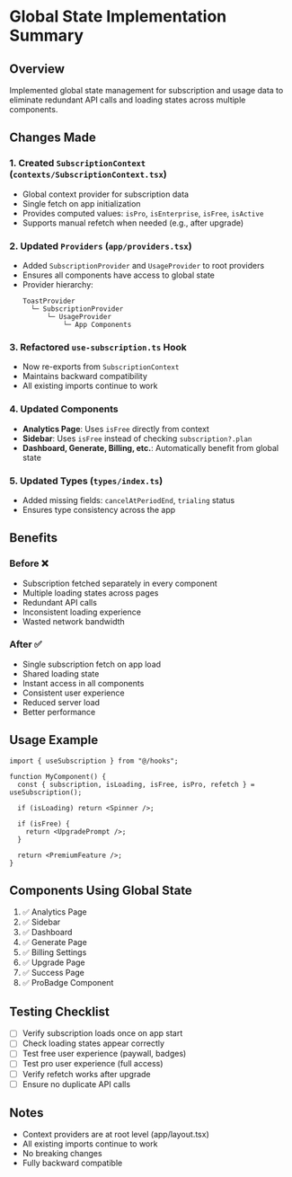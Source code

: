 # Global State Implementation Summary

## Overview

Implemented global state management for subscription and usage data to eliminate redundant API calls and loading states across multiple components.

## Changes Made

### 1. Created `SubscriptionContext` (`contexts/SubscriptionContext.tsx`)

- Global context provider for subscription data
- Single fetch on app initialization
- Provides computed values: `isPro`, `isEnterprise`, `isFree`, `isActive`
- Supports manual refetch when needed (e.g., after upgrade)

### 2. Updated `Providers` (`app/providers.tsx`)

- Added `SubscriptionProvider` and `UsageProvider` to root providers
- Ensures all components have access to global state
- Provider hierarchy:
  ```tsx
  ToastProvider
    └─ SubscriptionProvider
        └─ UsageProvider
            └─ App Components
  ```

### 3. Refactored `use-subscription.ts` Hook

- Now re-exports from `SubscriptionContext`
- Maintains backward compatibility
- All existing imports continue to work

### 4. Updated Components

- **Analytics Page**: Uses `isFree` directly from context
- **Sidebar**: Uses `isFree` instead of checking `subscription?.plan`
- **Dashboard, Generate, Billing, etc.**: Automatically benefit from global state

### 5. Updated Types (`types/index.ts`)

- Added missing fields: `cancelAtPeriodEnd`, `trialing` status
- Ensures type consistency across the app

## Benefits

### Before ❌

- Subscription fetched separately in every component
- Multiple loading states across pages
- Redundant API calls
- Inconsistent loading experience
- Wasted network bandwidth

### After ✅

- Single subscription fetch on app load
- Shared loading state
- Instant access in all components
- Consistent user experience
- Reduced server load
- Better performance

## Usage Example

```tsx
import { useSubscription } from "@/hooks";

function MyComponent() {
  const { subscription, isLoading, isFree, isPro, refetch } = useSubscription();

  if (isLoading) return <Spinner />;

  if (isFree) {
    return <UpgradePrompt />;
  }

  return <PremiumFeature />;
}
```

## Components Using Global State

1. ✅ Analytics Page
2. ✅ Sidebar
3. ✅ Dashboard
4. ✅ Generate Page
5. ✅ Billing Settings
6. ✅ Upgrade Page
7. ✅ Success Page
8. ✅ ProBadge Component

## Testing Checklist

- [ ] Verify subscription loads once on app start
- [ ] Check loading states appear correctly
- [ ] Test free user experience (paywall, badges)
- [ ] Test pro user experience (full access)
- [ ] Verify refetch works after upgrade
- [ ] Ensure no duplicate API calls

## Notes

- Context providers are at root level (app/layout.tsx)
- All existing imports continue to work
- No breaking changes
- Fully backward compatible
